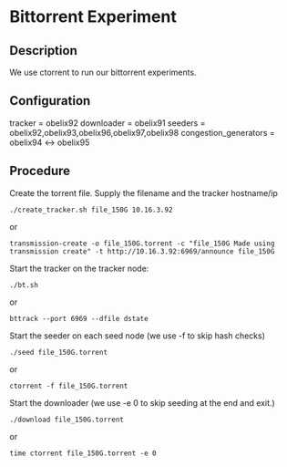 # Bittorrent Experiment

## Description

We use ctorrent to run our bittorrent experiments. 


## Configuration
tracker = obelix92
downloader = obelix91 
seeders = obelix92,obelix93,obelix96,obelix97,obelix98
congestion_generators = obelix94 <-> obelix95 
## Procedure

Create the torrent file. Supply the filename and the tracker hostname/ip
```
./create_tracker.sh file_150G 10.16.3.92
```
or 
```
transmission-create -o file_150G.torrent -c "file_150G Made using transmission create" -t http://10.16.3.92:6969/announce file_150G
```


Start the tracker on the tracker node:
```
./bt.sh 
```
or 
```
bttrack --port 6969 --dfile dstate
```

Start the seeder on each seed node (we use -f to skip hash checks)
```
./seed file_150G.torrent
```
or 
```
ctorrent -f file_150G.torrent
```

Start the downloader (we use -e 0 to skip seeding at the end and exit.)
```
./download file_150G.torrent
```
or 
```
time ctorrent file_150G.torrent -e 0
```

